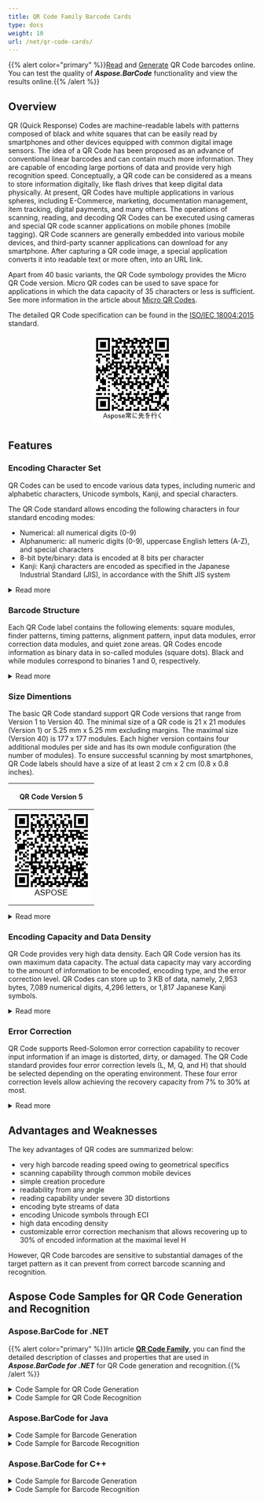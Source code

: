 ```yaml
---
title: QR Code Family Barcode Cards
type: docs
weight: 10
url: /net/qr-code-cards/
---
```



{{% alert color="primary" %}}[Read](https://products.aspose.app/barcode/recognize/qr) and [Generate](https://products.aspose.app/barcode/generate/qr) QR Code barcodes online. You can test the quality of ***Aspose.BarCode*** functionality and view the results online.{{% /alert %}}

## Overview
QR (Quick Response) Codes are machine-readable labels with patterns composed of black and white squares that can be easily read by smartphones and other devices equipped with common digital image sensors. The idea of a QR Code has been proposed as an advance of conventional linear barcodes and can contain much more information. They are capable of encoding large portions of data and provide very high recognition speed. Conceptually, a QR code can be considered as a means to store information digitally, like flash drives that keep digital data physically. At present, QR Codes have multiple applications in various spheres, including E-Commerce, marketing, documentation management, item tracking, digital payments, and many others. The operations of scanning, reading, and decoding QR Codes can be executed using cameras and special QR code scanner applications on mobile phones (mobile tagging). QR Code scanners are generally embedded into various mobile devices, and third-party scanner applications can download for any smartphone. After capturing a QR code image, a special application converts it into readable text or more often, into an URL link.  
  
Apart from 40 basic variants, the QR Code symbology provides the Micro QR Code version. Micro QR codes can be used to save space for applications in which the data capacity of 35 characters or less is sufficient. See more information in the article about [Micro QR Codes](/barcode/net/micro-qr-card/).  
  
The detailed QR Code specification can be found in the [ISO/IEC 18004:2015](https://www.iso.org/standard/62021.html) standard.

<p align="center"><img src="qrcodesample.png"></p>

## Features
  
### Encoding Character Set
QR Codes can be used to encode various data types, including numeric and alphabetic characters, Unicode symbols, Kanji, and special characters.  
  
The QR Code standard allows encoding the following characters in four standard encoding modes:
- Numerical: all numerical digits (0-9)
- Alphanumeric: all numeric digits (0-9), uppercase English letters (A-Z), and special characters
- 8-bit byte/binary: data is encoded at 8 bits per character
- Kanji: Kanji characters are encoded as specified in the Japanese Industrial Standard (JIS), in accordance with the Shift JIS system 

<details>  
<summary>Read more</summary>
  
As an optional encoding feature, the QR Code standard supports the Extended Channel Interpretation (ECI) protocol that allows interpreting output data streams using character sets different from the default one. It also enables using alternative modes of data interpretation or supporting industry-specific encoding requirements. The ECI mode supports nearly 30 different encodings, including both standard and extended Unicode sets.

</details>

### Barcode Structure
Each QR Code label contains the following elements: square modules, finder patterns, timing patterns, alignment pattern, input data modules, error correction data modules, and quiet zone areas. QR Codes encode information as binary data in so-called modules (square dots). Black and while modules correspond to binaries 1 and 0, respectively.  

<details>
<summary>Read more</summary>

The key elements of QR Codes are:   
- Finder (position detection) patterns - square bull's eye signs in three corners of a QR Code label. These patterns facilitate accurate and fast scanning at any orientation
- Alignment pattern - added in QR versions only starting from Version 2 and higher and is intended to improve scanning in case of minor distortions of a QR Code label. It is a small square bull's eye sign placed among the input data modules
- Timing patterns - one row and one column of black and white modules that encode the symbol version and density
- Quiet zone space - an empty area around four QR Code label sides that is essential for scanning and facilitates symbol detection. Four or more empty cells are required to constitute the quiet zone
  
</details>

### Size Dimentions
The basic QR Code standard support QR Code versions that range from Version 1 to Version 40. The minimal size of a QR code is 21 x 21 modules (Version 1) or 5.25 mm x 5.25 mm excluding margins. The maximal size (Version 40) is 177 x 177 modules. Each higher version contains four additional modules per side and has its own module configuration (the number of modules). To ensure successful scanning by most smartphones, QR Code labels should have a size of at least 2 cm x 2 cm (0.8 x 0.8 inches).  
  
|<p align="center">**QR Code Version 5**</p>|
| :-: |
|<img src="qrcodeversion05.png">|
  
<details>  
<summary>Read more</summary>
  
Modules are black and white dots that constitute a QR Code image. Module configuration is determined by the number of modules presented in a QR Code label. The size of one module is 0.25 mm x 0.25 mm. Accordingly, the size of a QR Code image depends on the number of modules and the amount of information to be encoded. The greater is the portion of data to be stored, the larger is the size of a QR Code label.  

The actual minimal size of a QR Code image is 10 mm or 0.4 inches (as per the scanning standard compliant to ISO 18004). Generally, the size of QR Code labels is determined based on the intended scanning distance (the distance-to-size ratio of 10:1 is usually recommended), the resolution of a printer, scanning equipment (smartphones or industrial scanners), and the error correction level. 
   
</details>

### Encoding Capacity and Data Density
QR Code provides very high data density. Each QR Code version has its own maximum data capacity. The actual data capacity may vary according to the amount of information to be encoded, encoding type, and the error correction level. QR Codes can store up to 3 KB of data, namely, 2,953 bytes, 7,089 numerical digits, 4,296 letters, or 1,817 Japanese Kanji symbols. 

<details>  
<summary>Read more</summary>
  
For example, a 101 x 101 QR Code label with the high-level error correction can encode up to 406 bytes, while a QR Code with the 177 x 177 grid can store from 1,273 to 2,953 bytes depending on the selected error correction level.
</details>

### Error Correction
QR Code supports Reed-Solomon error correction capability to recover input information if an image is distorted, dirty, or damaged. The QR Code standard provides four error correction levels (L, M, Q, and H) that should be selected depending on the operating environment. These four error correction levels allow achieving the recovery capacity from 7% to 30% at most.

<details>  
<summary>Read more</summary>

The *QR Code* standard supports four error correction levels, as specified below.
  
|<p align="center">**Error Correction**</p>|<p align="center">**Recovery Capacity**</p>|
| :-: | :-: |
|Level L| 7% |
|Level M| 15% |
|Level Q| 25% |
|Level H| 30% |
    
Increasing the error correction level allows improving data recovery capability but also enlarges the size of the resulting QR Code image as more additional error correction data needs to be encoded together with input information. To select an error correction level, it is necessary to consider various factors, such as the operating environment and the desired QR Code label size.  
    
Levels Q or H may be selected in industrial environments where the probabilty of QR Code images getting distorted or dirty is high, while Level L may be suitable in cases when the large amount of data in rather safe environments. Typically, Level M (15%) is most frequently selected.  
  
</details>
  
## Advantages and Weaknesses
 
The key advantages of QR codes are summarized below:

- very high barcode reading speed owing to geometrical specifics
- scanning capability through common mobile devices
- simple creation procedure
- readability from any angle
- reading capability under severe 3D distortions 
- encoding byte streams of data
- encoding Unicode symbols through ECI
- high data encoding density
- customizable error correction mechanism that allows recovering up to 30% of encoded information at the maximal level H 
  
However, QR Code barcodes are sensitive to substantial damages of the target pattern as it can prevent from correct barcode scanning and recognition.

## Aspose Code Samples for QR Code Generation and Recognition

### Aspose.BarCode for .NET
{{% alert color="primary" %}}In article [**QR Code Family**](/barcode/net/qr-and-micro-qr-barcode/), you can find the detailed description of classes and properties that are used in ***Aspose.BarCode for .NET*** for QR Code generation and recognition.{{% /alert %}}  

<details>  
<summary>Code Sample for QR Code Generation</summary>

{{< highlight csharp>}}
//generate QR Barcode
using (BarcodeGenerator gen = new BarcodeGenerator(EncodeTypes.QR, "Aspose常に先を行く"))
{
    gen.Parameters.Barcode.XDimension.Pixels = 4;
    //encode data as QR
    gen.Parameters.Barcode.QR.QrEncodeType = QREncodeType.ForceQR;
    //set error correction level 7%
    gen.Parameters.Barcode.QR.QrErrorLevel = QRErrorLevel.LevelL;
    //set ECI encoding UTF8
    gen.Parameters.Barcode.QR.QrEncodeMode = QREncodeMode.ECIEncoding;
    gen.Parameters.Barcode.QR.QrECIEncoding = ECIEncodings.UTF8;
    //set version 5 can be Auto
    gen.Parameters.Barcode.QR.QrVersion = QRVersion.Version05;
    gen.Save($"{path}QR.png", BarCodeImageFormat.Png);
}
{{< /highlight >}}

</details>
  
<details>  
<summary>Code Sample for QR Code Recognition</summary>

{{< highlight csharp>}}
//Read QR Barcode
using (BarCodeReader read = new BarCodeReader($"{path}QR.png", DecodeType.QR))
    foreach (BarCodeResult result in read.ReadBarCodes())
    {
        Console.WriteLine($"CodeType:{result.CodeTypeName}");
        Console.WriteLine($"CodeText:{result.CodeText}");
    }
{{< /highlight >}}

</details>  
  
### Aspose.BarCode for Java

<details>  
<summary>Code Sample for Barcode Generation</summary>
</details>
  
<details>  
<summary>Code Sample for Barcode Recognition</summary>
</details>  

### Aspose.BarCode for C++

<details>  
<summary>Code Sample for Barcode Generation</summary>
</details>
  
<details>  
<summary>Code Sample for Barcode Recognition</summary>
</details>  
